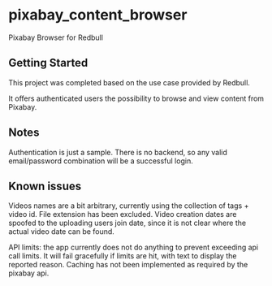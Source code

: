 # pixabay_content_browser

Pixabay Browser for Redbull

## Getting Started

This project was completed based on the use case provided by Redbull.

It offers authenticated users the possibility to browse and view content from Pixabay.

## Notes

Authentication is just a sample. There is no backend, so any valid email/password combination
will be a successful login.

## Known issues

Videos names are a bit arbitrary, currently using the collection of tags + video id. 
File extension has been excluded.
Video creation dates are spoofed to the uploading users join date, since it is not clear where 
the actual video date can be found.

API limits: the app currently does not do anything to prevent exceeding api call limits. 
It will fail gracefully if limits are hit, with text to display the reported reason.
Caching has not been implemented as required by the pixabay api.
